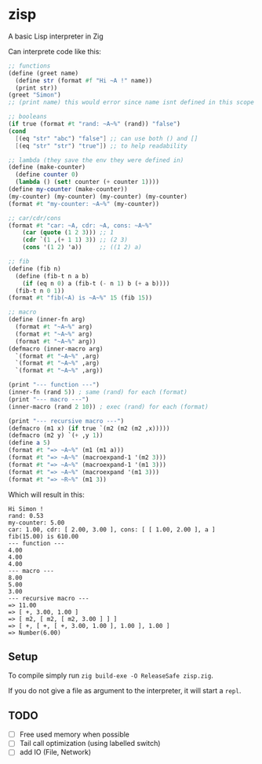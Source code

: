 # zisp

A basic Lisp interpreter in Zig

Can interprete code like this:

```scm
;; functions
(define (greet name)
  (define str (format #f "Hi ~A !" name))
  (print str))
(greet "Simon")
;; (print name) this would error since name isnt defined in this scope

;; booleans
(if true (format #t "rand: ~A~%" (rand)) "false")
(cond
  [(eq "str" "abc") "false"] ;; can use both () and []
  [(eq "str" "str") "true"]) ;; to help readability

;; lambda (they save the env they were defined in)
(define (make-counter)
  (define counter 0)
  (lambda () (set! counter (+ counter 1))))
(define my-counter (make-counter))
(my-counter) (my-counter) (my-counter) (my-counter)
(format #t "my-counter: ~A~%" (my-counter))

;; car/cdr/cons
(format #t "car: ~A, cdr: ~A, cons: ~A~%"
    (car (quote (1 2 3))) ;; 1
    (cdr `(1 ,(+ 1 1) 3)) ;; (2 3)
    (cons '(1 2) 'a))     ;; ((1 2) a)

;; fib
(define (fib n)
  (define (fib-t n a b)
    (if (eq n 0) a (fib-t (- n 1) b (+ a b))))
  (fib-t n 0 1))
(format #t "fib(~A) is ~A~%" 15 (fib 15))

;; macro
(define (inner-fn arg)
  (format #t "~A~%" arg)
  (format #t "~A~%" arg)
  (format #t "~A~%" arg))
(defmacro (inner-macro arg)
  `(format #t "~A~%" ,arg)
  `(format #t "~A~%" ,arg)
  `(format #t "~A~%" ,arg))

(print "--- function ---")
(inner-fn (rand 5)) ; same (rand) for each (format)
(print "--- macro ---")
(inner-macro (rand 2 10)) ; exec (rand) for each (format)

(print "--- recursive macro ---")
(defmacro (m1 x) (if true `(m2 (m2 (m2 ,x)))))
(defmacro (m2 y) `(+ ,y 1))
(define a 5)
(format #t "=> ~A~%" (m1 (m1 a)))
(format #t "=> ~A~%" (macroexpand-1 '(m2 3)))
(format #t "=> ~A~%" (macroexpand-1 '(m1 3)))
(format #t "=> ~A~%" (macroexpand '(m1 3)))
(format #t "=> ~R~%" (m1 3))
```

Which will result in this:

```
Hi Simon !
rand: 0.53
my-counter: 5.00
car: 1.00, cdr: [ 2.00, 3.00 ], cons: [ [ 1.00, 2.00 ], a ]
fib(15.00) is 610.00
--- function ---
4.00
4.00
4.00
--- macro ---
8.00
5.00
3.00
--- recursive macro ---
=> 11.00
=> [ +, 3.00, 1.00 ]
=> [ m2, [ m2, [ m2, 3.00 ] ] ]
=> [ +, [ +, [ +, 3.00, 1.00 ], 1.00 ], 1.00 ]
=> Number(6.00)
```

## Setup

To compile simply run `zig build-exe -O ReleaseSafe zisp.zig`.

If you do not give a file as argument to the interpreter, it will start a `repl`.

## TODO

- [ ] Free used memory when possible
- [ ] Tail call optimization (using labelled switch)
- [ ] add IO (File, Network)
